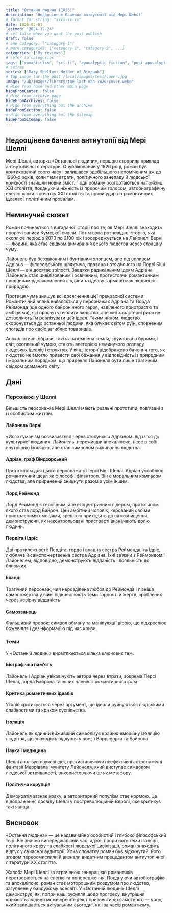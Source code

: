 ```yaml
---
title: "Остання людина (1826)"
description: "Недооцінене бачення антиутопії від Мері Шеллі"
# format for string: "xxxx-xx-xx"
date: 1826-02-01
lastmod: "2024-12-24"
# set false when you want the post publish
draft: false
# one category: ["category-1"]
# more categories: ["category-1", "category-2", ...]
categories: ["My reviews"]
# refer to categories
tags: ["romanticism", "sci-fi", "apocalyptic fiction", "post-apocalyptic fiction", "dying earth", "folklore", "pandemic", "mary shelley"]
# seires
series: ["Mary Shelley: Mother of Biopunk"]
# Top image for the post /local/images/test/cover.jpg
image: "/uk/images/library/the-last-man-1826/cover.webp"
# Hide from home and other main page
hideFromCenter: false
# Hide from archive page
hideFromArchives: false
# Hide from everything but the archive
hideFromSection: false
# Hide from everything but the Sitemap
hideFromSitemap: false
---
```

## Недооцінене бачення антиутопії від Мері Шеллі

Мері Шеллі, авторка «Останньої людини», першою створила приклад антиутопічної літератури. Опублікований у 1826 році, роман був критикований свого часу і залишався здебільшого непоміченим аж до 1960-х років, коли теми втрати, політичного занепаду й людської крихкості знайшли новий зміст. Події роману розгортаються наприкінці XXI століття, поєднуючи ніжність із пророчим голосом, автобиографічну елегію жінки з початку XXI століття та гіркий удар по романтичних ідеалах і політичним провалам.

## Неминучий сюжет

Роман починається з вигаданої історії про те, як Мері Шеллі знаходить пророчі записи Кумської сивіли. Потім вона розповідає історію, яка охоплює період з 2073 по 2100 рік і зосереджується на Лайонелі Верні — людині, яка стає свідком вимирання всього людства через страшну чуму.

Лайонель був беззаконним і бунтівним хлопцем, але під впливом Адріана — філософського шляхтича, прозоро натякаючого на Персі Біші Шеллі — він досягає зрілості. Завдяки радикальним ідеям Адріана Лайонель стає цивілізованим і освіченим, протистоячи романтичним принципам удосконалення людини та ідеалу гармонії між людиною і природою.

Проте ця чума знищує всі досягнення цієї прекрасної системи. Романтичний вплив виявляється у персонажах Адріана та Лорда Реймонда (ще одного байронічного героя, наділеного пристрастю та амбіціями), які прагнуть очолити людство, але їхні характерні риси не дозволяють їм реалізувати цей ідеал. Таким чином, людство скорочується до останньої людини, яка блукає світом руїн, сповненим спогадів про своїх загиблих товаришів.

Апокаліптичні образи, такі як затемнена земля, зруйнована бурями, і світ, охоплений чумою, стають алегорією неминучого розпаду людських ідеалів і структур. У кінці історії відображено бачення того, як людство не змогло привести свої бажання у відповідність із природним і моральним порядком, що прирекло Лайонеля бути лише трагічним свідком зламаного світу.

## Дані

### Персонажі у Шеллі

Більшість персонажів Мері Шеллі мають реальні прототипи, пов'язані з її особистим життям.

#### Лайонель Верні

«Його гуманізм розвивається через стосунки з Адріаном: від ізгоя до культурної людини». Лайонель, переживши апокаліпсис, несе в собі внутрішню ізоляцію, але стає символом виживання людства.

#### Адріан, граф Віндзорський

Прототипом для цього персонажа є Персі Біші Шеллі. Адріан уособлює романтичний ідеал як філософ і філантроп. Він є моральним компасом людства, але приречений зникнути разом з усім іншим.

#### Лорд Реймонд

Лорд Реймонд є героїчним, але егоцентричним лідером, прототипом якого став лорд Байрон. Цей амбітний чоловік, керований своїми пристрасними емоціями, зрештою приходить до самознищення, демонструючи, як неконтрольовані пристрасті визначають долю людини.

#### Пердіта і Ідріс

Дві протилежності: Пердіта, горда і владна сестра Реймонда, та Ідріс, любляча й самопожертвенна сестра Адріана. Їхні зв’язки з Реймондом і Лайонелем, відповідно, демонструють відданість і лояльність до близьких.

#### Еванді

Трагічний персонаж, чия нерозділена любов до Реймонда і пізніша самопожертва у війні підкреслюють теми гордості й жертв, зроблених через невірну відданість.

#### Самозванець

Фальшивий пророк: символ обману та маніпуляції вірою, що підкреслює божевілля і дезінформацію під час кризи.

### Теми

У «Останній людині» висвітлюються кілька ключових тем:

#### Біографічна пам'ять

Лайонель і Адріан увіковічують автора через втрати, зокрема Персі Шеллі, лорда Байрона та інших членів її романтичного кола.

#### Критика романтичних ідеалів

Утопія критикується через аргумент, що ідеали руйнуються людськими слабкостями та крахом суспільства.

#### Ізоляція

Лайонель як єдиний виживший символізує крайню емоційну ізоляцію людства, що знаходить відлуння у поезії Вордсворта та Байрона.

#### Наука і медицина

Шеллі аналізує наукові ідеї, протиставляючи неефективні астрономічні фантазії Меррівала імунітету Лайонеля, який виступає символом людської витривалості, використовуючи це як метафору.

#### Політична корупція

Демократія зазнає краху, а авторитарний популізм стає нормою. Це відображення досвіду Шеллі у постреволюційній Європі, яке критикує такі явища.

## Висновок

«Остання людина» — це надзвичайно особистий і глибоко філософський твір. Він значно випереджає свій час, адже, попри його теми ізоляції, політичного краху та слабкості людської цивілізації, роман знаходить відгук у сучасної аудиторії. Хоча спочатку роман був відкинутий, його згодом переосмислили й визнали видатним прецедентом антиутопічної літератури XX століття.

Жалоба Мері Шеллі за втраченою генерацією романтиків перетворюється на елегію та попередження. Поєднуючи автобіографію та апокаліпсис, роман стає моторошним роздумом про людство, загублене у байдужому всесвіті. У «Останній людині» Шеллі демонструє, як, попри наші зусилля щодо прогресу, внутрішня крихкість людини може врешті-решт призвести до самотності — урок, який залишається актуальним сьогодні, як і за часів романтизму.